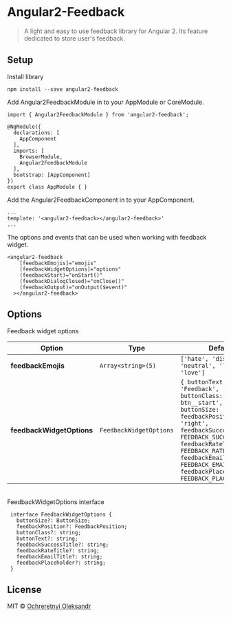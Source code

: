 # Angular2-Feedback

> A light and easy to use feedback library for Angular 2. Its feature dedicated to store user's feedback. 

## Setup

Install library

```shell
npm install --save angular2-feedback
```

Add Angular2FeedbackModule in to your AppModule or CoreModule.
```shell
import { Angular2FeedbackModule } from 'angular2-feedback';

@NgModule({
  declarations: [
    AppComponent
  ],
  imports: [
    BrowserModule,
    Angular2FeedbackModule
  ],
  bootstrap: [AppComponent]
})
export class AppModule { }
```

Add the Angular2FeedbackComponent in to your AppComponent.

```shell
...
template: '<angular2-feedback></angular2-feedback>'
...
```

The options and events that can be used when working with feedback widget.

```shell
<angular2-feedback 
    [feedbackEmojis]="emojis"
    [feedbackWidgetOptions]="options"
    (feedbackStart)="onStart()"
    (feedbackDialogClosed)="onClose()"
    (feedbackOutput)="onOutput($event)"
  ></angular2-feedback>
```

## Options
   Feedback widget options
   
   Option | Type | Default
   ------------- | ------------- | -------------
   __feedbackEmojis__ | `Array<string>(5)` | `['hate', 'dislike', 'neutral', 'like', 'love']`
   __feedbackWidgetOptions__ | `FeedbackWidgetOptions` | `{ buttonText: 'Feedback', buttonClass: 'feedback-btn__start', buttonSize: 'medium', feedbackPosition: 'right', feedbackSuccessTitle:  FEEDBACK_SUCCESS_TITLE, feedbackRateTitle: FEEDBACK_RATE_TITLE, feedbackEmailTitle: FEEDBACK_EMAIL_TITLE, feedbackPlaceholder: FEEDBACK_PLACEHOLDER }`
   <br/>
   FeedbackWidgetOptions interface
   
   ```shell
    interface FeedbackWidgetOptions {
      buttonSize?: ButtonSize;
      feedbackPosition?: FeedbackPosition;
      buttonClass?: string;
      buttonText?: string;
      feedbackSuccessTitle?: string;
      feedbackRateTitle?: string;
      feedbackEmailTitle?: string;
      feedbackPlaceholder?: string;
    }
   ```
  
  ## License
  
  MIT © [Ochreretnyi Oleksandr](mailto:ochierietnii@gmail.com)
